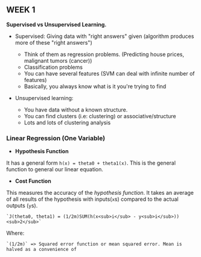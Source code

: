 ## WEEK 1

**Supervised vs Unsupervised Learning.**
  - Supervised: Giving data with "right answers" given (algorithm produces more of these "right answers")
    - Think of them as regression problems. (Predicting house prices, malignant tumors (cancer))
    - Classification problems
    - You can have several features (SVM can deal with infinite number of features)
    - Basically, you always know what is it you're trying to find

  - Unsupervised learning:
    - You have data without a known structure.
    - You can find clusters (i.e: clustering) or associative/structure
    - Lots and lots of clustering analysis

### Linear Regression (One Variable)

- **Hypothesis Function**

It has a general form `h(x) = theta0 + theta1(x)`.
This is the general function to general our linear equation.



- **Cost Function**

This measures the accuracy of the *hypothesis function*. It takes an average of all results of the hypothesis with inputs(`x`s) compared to the actual outputs (`y`s). 

    `J(theta0, theta1) = (1/2m)SUM(h(x<sub>i</sub> - y<sub>i</sub>))<sub>2</sub>`

Where:

    `(1/2m)` => Squared error function or mean squared error. Mean is halved as a convenience of 
